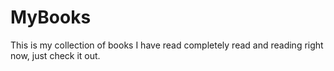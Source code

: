 # MyBooks
This is my collection of books I have read completely read and reading right now, just check it out.
